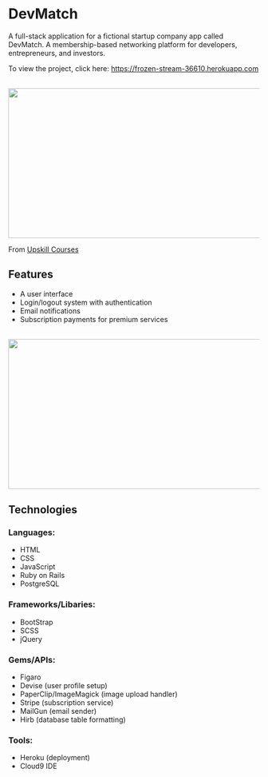 # DevMatch

A full-stack application for a fictional startup company app called DevMatch. A membership-based networking platform for developers, entrepreneurs, and investors.

To view the project, click here: <a href="https://frozen-stream-36610.herokuapp.com" target="_blank">https://frozen-stream-36610.herokuapp.com</a>

<br>
<img src="https://user-images.githubusercontent.com/34284486/45136459-3633fc00-b1df-11e8-919d-89e81d33dbb8.png" width="600px" height="300px"> 

From <a href="http://upskillcourses.com/" target="_blank">Upskill Courses</a>

## Features

* A user interface
* Login/logout system with authentication 
* Email notifications
* Subscription payments for premium services

<br>
<img src="https://user-images.githubusercontent.com/34284486/45136471-421fbe00-b1df-11e8-9b7f-594ddc023bc4.png" width="600px" height="300px">

## Technologies

### Languages:

* HTML
* CSS
* JavaScript
* Ruby on Rails
* PostgreSQL

### Frameworks/Libaries:

* BootStrap
* SCSS
* jQuery

### Gems/APIs:

* Figaro
* Devise (user profile setup)
* PaperClip/ImageMagick (image upload handler)
* Stripe (subscription service)
* MailGun (email sender)
* Hirb (database table formatting)

### Tools:

* Heroku (deployment)
* Cloud9 IDE